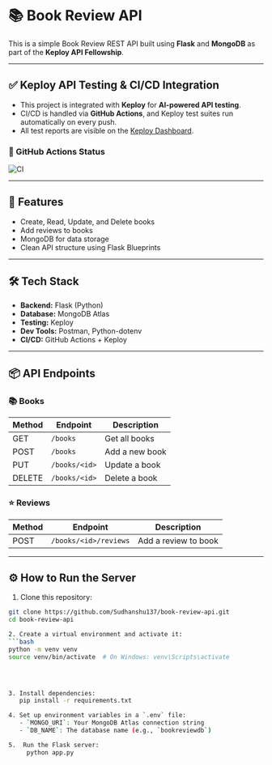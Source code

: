 # 📚 Book Review API

This is a simple Book Review REST API built using **Flask** and **MongoDB** as part of the **Keploy API Fellowship**.

---

## ✅ Keploy API Testing & CI/CD Integration

- This project is integrated with **Keploy** for **AI-powered API testing**.
- CI/CD is handled via **GitHub Actions**, and Keploy test suites run automatically on every push.
- All test reports are visible on the [Keploy Dashboard](https://app.keploy.io).

### 🧪 GitHub Actions Status

![CI](https://github.com/Sudhanshu137/book-review-api/actions/workflows/keploy.yml/badge.svg)



---

## 🚀 Features

- Create, Read, Update, and Delete books
- Add reviews to books
- MongoDB for data storage
- Clean API structure using Flask Blueprints

---

## 🛠️ Tech Stack

- **Backend:** Flask (Python)
- **Database:** MongoDB Atlas
- **Testing:** Keploy
- **Dev Tools:** Postman, Python-dotenv
- **CI/CD:** GitHub Actions + Keploy

---

## 📦 API Endpoints

### 📚 Books

| Method | Endpoint           | Description             |
|--------|--------------------|-------------------------|
| GET    | `/books`           | Get all books           |
| POST   | `/books`           | Add a new book          |
| PUT    | `/books/<id>`      | Update a book           |
| DELETE | `/books/<id>`      | Delete a book           |

### ⭐ Reviews

| Method | Endpoint                    | Description          |
|--------|-----------------------------|----------------------|
| POST   | `/books/<id>/reviews`       | Add a review to book |

---

## ⚙️ How to Run the Server

1. Clone this repository:
```bash
git clone https://github.com/Sudhanshu137/book-review-api.git
cd book-review-api

2. Create a virtual environment and activate it:
```bash
python -m venv venv
source venv/bin/activate  # On Windows: venv\Scripts\activate


  

3. Install dependencies:
   pip install -r requirements.txt

4. Set up environment variables in a `.env` file:
   - `MONGO_URI`: Your MongoDB Atlas connection string
   - `DB_NAME`: The database name (e.g., `bookreviewdb`)

5.  Run the Flask server:
     python app.py
